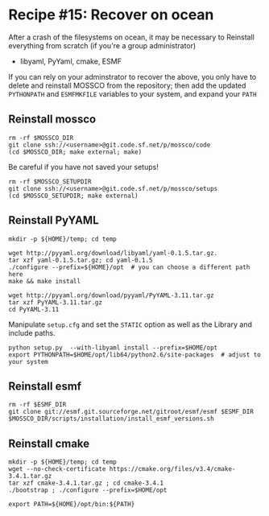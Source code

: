 # Recipe #15: Recover on ocean

After a crash of the filesystems on ocean, it may be necessary to Reinstall
everything from scratch (if you're a group administrator)

 - libyaml, PyYaml, cmake, ESMF

If you can rely on your adminstrator to recover the above, you only have to
delete and reinstall MOSSCO from the repository; then add the updated `PYTHONPATH` and
`ESMFMKFILE` variables to your system, and expand your `PATH`


## Reinstall mossco

    rm -rf $MOSSCO_DIR
    git clone ssh://<username>@git.code.sf.net/p/mossco/code
    (cd $MOSSCO_DIR; make external; make)

Be careful if you have not saved your setups!

    rm -rf $MOSSCO_SETUPDIR
    git clone ssh://<username>@git.code.sf.net/p/mossco/setups
    (cd $MOSSCO_SETUPDIR; make external)

## Reinstall PyYAML

    mkdir -p ${HOME}/temp; cd temp

    wget http://pyyaml.org/download/libyaml/yaml-0.1.5.tar.gz.
    tar xzf yaml-0.1.5.tar.gz; cd yaml-0.1.5
    ./configure --prefix=${HOME}/opt  # you can choose a different path here
    make && make install

    wget http://pyyaml.org/download/pyyaml/PyYAML-3.11.tar.gz
    tar xzf PyYAML-3.11.tar.gz
    cd PyYAML-3.11

Manipulate `setup.cfg`  and set the `STATIC` option as well as the Library
and include paths.

    python setup.py  --with-libyaml install --prefix=$HOME/opt
    export PYTHONPATH=$HOME/opt/lib64/python2.6/site-packages  # adjust to your system

## Reinstall esmf

    rm -rf $ESMF_DIR
    git clone git://esmf.git.sourceforge.net/gitroot/esmf/esmf $ESMF_DIR
    $MOSSCO_DIR/scripts/installation/install_esmf_versions.sh

## Reinstall cmake

    mkdir -p ${HOME}/temp; cd temp
    wget --no-check-certificate https://cmake.org/files/v3.4/cmake-3.4.1.tar.gz
    tar xzf cmake-3.4.1.tar.gz ; cd cmake-3.4.1
    ./bootstrap ; ./configure --prefix=$HOME/opt

    export PATH=${HOME}/opt/bin:${PATH}
